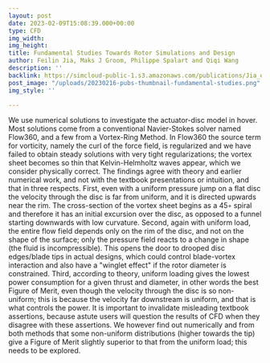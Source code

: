 ```yaml
---
layout: post
date: 2023-02-09T15:08:39.000+00:00
type: CFD
img_width: 
img_height: 
title: Fundamental Studies Towards Rotor Simulations and Design
author: Feilin Jia, Maks J Groom, Philippe Spalart and Qiqi Wang
description: ''
backlink: https://simcloud-public-1.s3.amazonaws.com/publications/Jia_et_al_2023_Fundamental_Studies_Towards_Rotor_Simulations_and_Design.pdf
post_image: "/uploads/20230216-pubs-thumbnail-fundamental-studies.png"
img_style: ''

---
```

We use numerical solutions to investigate the actuator-disc model in hover. Most solutions come from a conventional Navier-Stokes solver named Flow360, and a few from a Vortex-Ring Method. In Flow360 the source term for vorticity, namely the curl of the force field, is regularized and we have failed to obtain steady solutions with very tight regularizations; the vortex sheet becomes so thin that Kelvin-Helmholtz waves appear, which we consider physically correct. The findings agree with theory and earlier numerical work, and not with the textbook presentations or intuition, and that in three respects. First, even with a uniform pressure jump on a flat disc the velocity through the disc is far from uniform, and it is directed upwards near the rim. The cross-section of the vortex sheet begins as a 45◦ spiral and therefore it has an initial excursion over the disc, as opposed to a funnel starting downwards with low curvature. Second, again with uniform load, the entire flow field depends only on the rim of the disc, and not on the shape of the surface; only the pressure field reacts to a change in shape (the fluid is incompressible). This opens the door to drooped disc edges/blade tips in actual designs, which could control blade-vortex interaction and also have a "winglet effect" if the rotor diameter is constrained. Third, according to theory, uniform loading gives the lowest power consumption for a given thrust and diameter, in other words the best Figure of Merit, even though the velocity through the disc is so non-uniform; this is because the velocity far downstream is uniform, and that is what controls the power. It is important to invalidate misleading textbook assertions, because astute users will question the results of CFD when they disagree with these assertions. We however find out numerically and from both methods that some non-uniform distributions (higher towards the tip) give a Figure of Merit slightly superior to that from the uniform load; this needs to be explored.